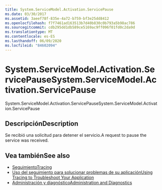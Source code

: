 ```yaml
---
title: System.ServiceModel.Activation.ServicePause
ms.date: 03/30/2017
ms.assetid: 3aeef78f-835e-4a72-b759-bf3e25dd8412
ms.openlocfilehash: f7f7461ad163513b7d40b830c0b793a5b98ac786
ms.sourcegitcommit: cdb295dd1db589ce5169ac9ff096f01fd0c2da9d
ms.translationtype: MT
ms.contentlocale: es-ES
ms.lasthandoff: 06/09/2020
ms.locfileid: "84602094"
---
```

# <a name="systemservicemodelactivationservicepause"></a><span data-ttu-id="889a4-102">System.ServiceModel.Activation.ServicePause</span><span class="sxs-lookup"><span data-stu-id="889a4-102">System.ServiceModel.Activation.ServicePause</span></span>
<span data-ttu-id="889a4-103">System.ServiceModel.Activation.ServicePause</span><span class="sxs-lookup"><span data-stu-id="889a4-103">System.ServiceModel.Activation.ServicePause</span></span>  
  
## <a name="description"></a><span data-ttu-id="889a4-104">Descripción</span><span class="sxs-lookup"><span data-stu-id="889a4-104">Description</span></span>  
 <span data-ttu-id="889a4-105">Se recibió una solicitud para detener el servicio.</span><span class="sxs-lookup"><span data-stu-id="889a4-105">A request to pause the service was received.</span></span>  
  
## <a name="see-also"></a><span data-ttu-id="889a4-106">Vea también</span><span class="sxs-lookup"><span data-stu-id="889a4-106">See also</span></span>

- [<span data-ttu-id="889a4-107">Seguimiento</span><span class="sxs-lookup"><span data-stu-id="889a4-107">Tracing</span></span>](index.md)
- [<span data-ttu-id="889a4-108">Uso del seguimiento para solucionar problemas de su aplicación</span><span class="sxs-lookup"><span data-stu-id="889a4-108">Using Tracing to Troubleshoot Your Application</span></span>](using-tracing-to-troubleshoot-your-application.md)
- [<span data-ttu-id="889a4-109">Administración y diagnóstico</span><span class="sxs-lookup"><span data-stu-id="889a4-109">Administration and Diagnostics</span></span>](../index.md)
